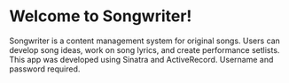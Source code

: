 
# Welcome to Songwriter!

Songwriter is a content management system for original songs. Users can develop song ideas, work on song lyrics, and create performance setlists. This app was developed using Sinatra and ActiveRecord. Username and password required.    
